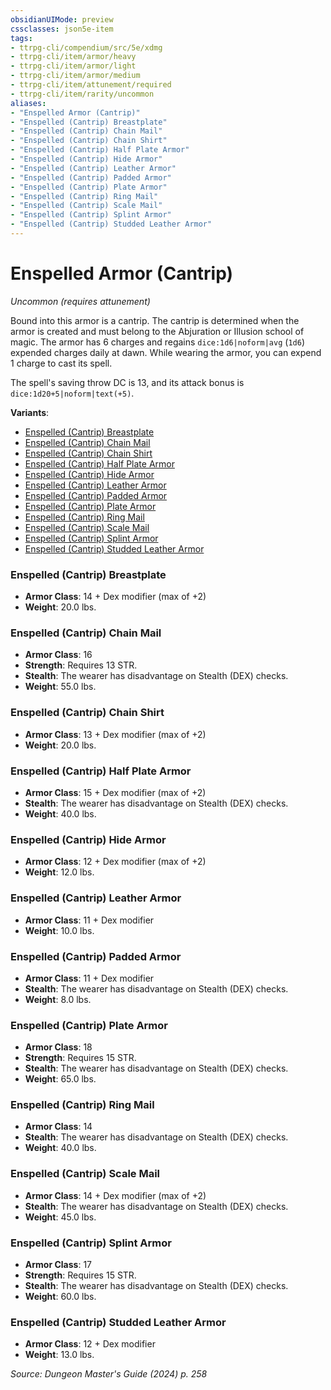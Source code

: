 ```yaml
---
obsidianUIMode: preview
cssclasses: json5e-item
tags:
- ttrpg-cli/compendium/src/5e/xdmg
- ttrpg-cli/item/armor/heavy
- ttrpg-cli/item/armor/light
- ttrpg-cli/item/armor/medium
- ttrpg-cli/item/attunement/required
- ttrpg-cli/item/rarity/uncommon
aliases: 
- "Enspelled Armor (Cantrip)"
- "Enspelled (Cantrip) Breastplate"
- "Enspelled (Cantrip) Chain Mail"
- "Enspelled (Cantrip) Chain Shirt"
- "Enspelled (Cantrip) Half Plate Armor"
- "Enspelled (Cantrip) Hide Armor"
- "Enspelled (Cantrip) Leather Armor"
- "Enspelled (Cantrip) Padded Armor"
- "Enspelled (Cantrip) Plate Armor"
- "Enspelled (Cantrip) Ring Mail"
- "Enspelled (Cantrip) Scale Mail"
- "Enspelled (Cantrip) Splint Armor"
- "Enspelled (Cantrip) Studded Leather Armor"
---
```

# Enspelled Armor (Cantrip)
*Uncommon (requires attunement)*  



Bound into this armor is a cantrip. The cantrip is determined when the armor is created and must belong to the Abjuration or Illusion school of magic. The armor has 6 charges and regains `dice:1d6|noform|avg` (`1d6`) expended charges daily at dawn. While wearing the armor, you can expend 1 charge to cast its spell.

The spell's saving throw DC is 13, and its attack bonus is `dice:1d20+5|noform|text(+5)`.

**Variants**:
- [Enspelled (Cantrip) Breastplate](#Enspelled%20(Cantrip)%20Breastplate)
- [Enspelled (Cantrip) Chain Mail](#Enspelled%20(Cantrip)%20Chain%20Mail)
- [Enspelled (Cantrip) Chain Shirt](#Enspelled%20(Cantrip)%20Chain%20Shirt)
- [Enspelled (Cantrip) Half Plate Armor](#Enspelled%20(Cantrip)%20Half%20Plate%20Armor)
- [Enspelled (Cantrip) Hide Armor](#Enspelled%20(Cantrip)%20Hide%20Armor)
- [Enspelled (Cantrip) Leather Armor](#Enspelled%20(Cantrip)%20Leather%20Armor)
- [Enspelled (Cantrip) Padded Armor](#Enspelled%20(Cantrip)%20Padded%20Armor)
- [Enspelled (Cantrip) Plate Armor](#Enspelled%20(Cantrip)%20Plate%20Armor)
- [Enspelled (Cantrip) Ring Mail](#Enspelled%20(Cantrip)%20Ring%20Mail)
- [Enspelled (Cantrip) Scale Mail](#Enspelled%20(Cantrip)%20Scale%20Mail)
- [Enspelled (Cantrip) Splint Armor](#Enspelled%20(Cantrip)%20Splint%20Armor)
- [Enspelled (Cantrip) Studded Leather Armor](#Enspelled%20(Cantrip)%20Studded%20Leather%20Armor)

### Enspelled (Cantrip) Breastplate

- **Armor Class**: 14 + Dex modifier (max of +2)
- **Weight**: 20.0 lbs.

### Enspelled (Cantrip) Chain Mail

- **Armor Class**: 16
- **Strength**: Requires 13 STR.
- **Stealth**: The wearer has disadvantage on Stealth (DEX) checks.
- **Weight**: 55.0 lbs.

### Enspelled (Cantrip) Chain Shirt

- **Armor Class**: 13 + Dex modifier (max of +2)
- **Weight**: 20.0 lbs.

### Enspelled (Cantrip) Half Plate Armor

- **Armor Class**: 15 + Dex modifier (max of +2)
- **Stealth**: The wearer has disadvantage on Stealth (DEX) checks.
- **Weight**: 40.0 lbs.

### Enspelled (Cantrip) Hide Armor

- **Armor Class**: 12 + Dex modifier (max of +2)
- **Weight**: 12.0 lbs.

### Enspelled (Cantrip) Leather Armor

- **Armor Class**: 11 + Dex modifier
- **Weight**: 10.0 lbs.

### Enspelled (Cantrip) Padded Armor

- **Armor Class**: 11 + Dex modifier
- **Stealth**: The wearer has disadvantage on Stealth (DEX) checks.
- **Weight**: 8.0 lbs.

### Enspelled (Cantrip) Plate Armor

- **Armor Class**: 18
- **Strength**: Requires 15 STR.
- **Stealth**: The wearer has disadvantage on Stealth (DEX) checks.
- **Weight**: 65.0 lbs.

### Enspelled (Cantrip) Ring Mail

- **Armor Class**: 14
- **Stealth**: The wearer has disadvantage on Stealth (DEX) checks.
- **Weight**: 40.0 lbs.

### Enspelled (Cantrip) Scale Mail

- **Armor Class**: 14 + Dex modifier (max of +2)
- **Stealth**: The wearer has disadvantage on Stealth (DEX) checks.
- **Weight**: 45.0 lbs.

### Enspelled (Cantrip) Splint Armor

- **Armor Class**: 17
- **Strength**: Requires 15 STR.
- **Stealth**: The wearer has disadvantage on Stealth (DEX) checks.
- **Weight**: 60.0 lbs.

### Enspelled (Cantrip) Studded Leather Armor

- **Armor Class**: 12 + Dex modifier
- **Weight**: 13.0 lbs.


*Source: Dungeon Master's Guide (2024) p. 258*